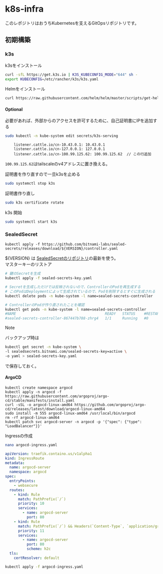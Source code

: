 # k8s-infra
このレポジトリはおうちKubernetesを支えるGitOpsリポジトリです。  

## 初期構築
### k3s
k3sをインストール
```bash
curl -sfL https://get.k3s.io | K3S_KUBECONFIG_MODE="644" sh -
export KUBECONFIG=/etc/rancher/k3s/k3s.yaml
```
  
Helmをインストール
```bash
curl https://raw.githubusercontent.com/helm/helm/master/scripts/get-helm-3 | bash
```
  
#### Optional
必要があれば、外部からのアクセスを許可するために、自己証明書にIPを追加する
```bash
sudo kubectl -n kube-system edit secrets/k3s-serving
```
```
    listener.cattle.io/cn-10.43.0.1: 10.43.0.1
    listener.cattle.io/cn-127.0.0.1: 127.0.0.1
    listener.cattle.io/cn-100.99.125.62: 100.99.125.62  // この行追加
```
`100.99.125.62`はtailscaleのv4アドレスに置き換える。  
  
証明書を作り直すので一旦k3sを止める
```bash
sudo systemctl stop k3s
```
証明書作り直し
```bash
sudo k3s certificate rotate
```
k3s 開始
```bash
sudo systemctl start k3s
```
  
  
### SealedSecret
```
kubectl apply -f https://github.com/bitnami-labs/sealed-secrets/releases/download/${VERSION}/controller.yaml
```
${VERSION} は [SealedSecretのリポジトリ](https://github.com/bitnami-labs/sealed-secrets/releases/)の最新を使う。  
マスターキーのリストア  
```bash
# 鍵のSecretを生成
kubectl apply -f sealed-secrets-key.yaml

# Secretを生成しただけでは反映されないので、ControllerのPodを再生成する
# このPodはDeploymentによって生成されているので、Podを削除するとすぐに生成される
kubectl delete pods -n kube-system -l name=sealed-secrets-controller

# ControllerのPodが作り直されたことを確認
kubectl get pods -n kube-system -l name=sealed-secrets-controller
#NAME                                         READY   STATUS    #RESTARTS   AGE
#sealed-secrets-controller-867447b788-zhrg4   1/1     Running   #0          18s
```
  
> [!NOTE]
> バックアップ時は
> ```bash
> kubectl get secret -n kube-system \
> -l sealedsecrets.bitnami.com/sealed-secrets-key=active \
> -o yaml > sealed-secrets-key.yaml
> ```
> で保存しておく。
  

#### ArgoCD
```
kubectl create namespace argocd
kubectl apply -n argocd -f https://raw.githubusercontent.com/argoproj/argo-cd/stable/manifests/install.yaml
curl -sSL -o argocd-linux-amd64 https://github.com/argoproj/argo-cd/releases/latest/download/argocd-linux-amd64
sudo install -m 555 argocd-linux-amd64 /usr/local/bin/argocd
rm -rf argocd-linux-amd64
kubectl patch svc argocd-server -n argocd -p '{"spec": {"type": "LoadBalancer"}}'
```
Ingressの作成
```bash
nano argocd-ingress.yaml
```
```yaml
apiVersion: traefik.containo.us/v1alpha1
kind: IngressRoute
metadata:
  name: argocd-server
  namespace: argocd
spec:
  entryPoints:
    - websecure
  routes:
    - kind: Rule
      match: PathPrefix(`/`)
      priority: 10
      services:
        - name: argocd-server
          port: 80
    - kind: Rule
      match: PathPrefix(`/`) && Headers(`Content-Type`, `application/grpc`)
      priority: 11
      services:
        - name: argocd-server
          port: 80
          scheme: h2c
  tls:
    certResolver: default
```
```bash
kubectl apply -f argocd-ingress.yaml
```